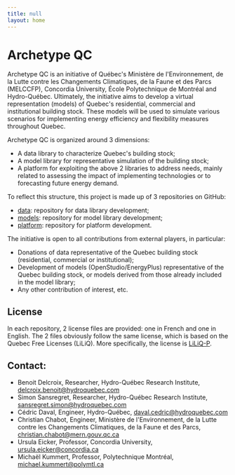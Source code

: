 ```yaml
---
title: null
layout: home
---
```

# Archetype QC  
Archetype QC is an initiative of Québec's Ministère de l'Environnement, de la Lutte contre les Changements Climatiques, de la Faune et des Parcs (MELCCFP), Concordia University, École Polytechnique de Montréal and Hydro-Québec. Ultimately, the initiative aims to develop a virtual representation (models) of Quebec's residential, commercial and institutional building stock. These models will be used to simulate various scenarios for implementing energy efficiency and flexibility measures throughout Quebec.
   
Archetype QC is organized around 3 dimensions:  
- A data library to characterize Quebec's building stock;  
- A model library for representative simulation of the building stock;  
- A platform for exploiting the above 2 libraries to address needs, mainly related to assessing the impact of implementing technologies or to forecasting future energy demand.  

To reflect this structure, this project is made up of 3 repositories on GitHub:  
- [data](https://github.com/Archetype-QC/data): repository for data library development;  
- [models](https://github.com/Archetype-QC/models): repository for model library development;  
- [platform](https://github.com/Archetype-QC/platform): repository for platform development.  
  
The initiative is open to all contributions from external players, in particular:  
- Donations of data representative of the Quebec building stock (residential, commercial or institutional);  
- Development of models (OpenStudio/EnergyPlus) representative of the Quebec building stock, or models derived from those already included in the model library;  
- Any other contribution of interest, etc.  
  
## License  
In each repository, 2 license files are provided: one in French and one in English. The 2 files obviously follow the same license, which is based on the Quebec Free Licenses (LiLiQ). More specifically, the license is [LiLiQ-P](https://forge.gouv.qc.ca/licence/en/liliq-p/).  
  
## Contact:  
- Benoit Delcroix, Researcher, Hydro-Québec Research Institute, delcroix.benoit@hydroquebec.com
- Simon Sansregret, Researcher, Hydro-Québec Research Institute, sansregret.simon@hydroquebec.com
- Cédric Daval, Engineer, Hydro-Québec, daval.cedric@hydroquebec.com
- Christian Chabot, Engineer, Ministère de l'Environnement, de la Lutte contre les Changements Climatiques, de la Faune et des Parcs, christian.chabot@mern.gouv.qc.ca
- Ursula Eicker, Professor, Concordia University, ursula.eicker@concordia.ca
- Michaël Kummert, Professor, Polytechnique Montréal, michael.kummert@polymtl.ca 